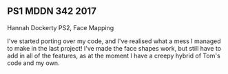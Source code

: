 ## PS1 MDDN 342 2017


Hannah Dockerty PS2, Face Mapping

I've started porting over my code, and I've realised what a mess I managed to make in the last project! I've made the face shapes work, but still have to add in all of the features, as at the moment I have a creepy hybrid of Tom's code and my own. 